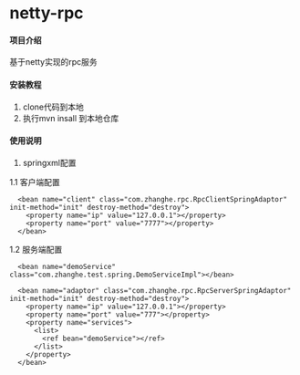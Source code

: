 # netty-rpc

#### 项目介绍
基于netty实现的rpc服务

#### 安装教程
1. clone代码到本地
2. 执行mvn insall 到本地仓库

#### 使用说明

1. springxml配置

1.1 客户端配置
```
  <bean name="client" class="com.zhanghe.rpc.RpcClientSpringAdaptor" init-method="init" destroy-method="destroy">
    <property name="ip" value="127.0.0.1"></property>
    <property name="port" value="7777"></property>
  </bean>
```
1.2 服务端配置
```
  <bean name="demoService" class="com.zhanghe.test.spring.DemoServiceImpl"></bean>

  <bean name="adaptor" class="com.zhanghe.rpc.RpcServerSpringAdaptor" init-method="init" destroy-method="destroy">
    <property name="ip" value="127.0.0.1"></property>
    <property name="port" value="777"></property>
    <property name="services">
      <list>
        <ref bean="demoService"></ref>
      </list>
    </property>
  </bean>

```